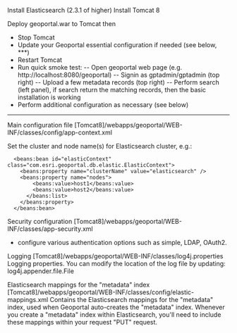 Install Elasticsearch (2.3.1 of higher)
Install Tomcat 8

Deploy geoportal.war to Tomcat then 
  - Stop Tomcat
  - Update your Geoportal essential configuration if needed (see below, ***)
  - Restart Tomcat
  - Run quick smoke test:
     -- Open geoportal web page (e.g. http://localhost:8080/geoportal)
     -- Signin as gptadmin/gptadmin (top right)
     -- Upload a few metadata records (top right)
     -- Perform search (left panel), if search return the matching records, then the basic installation is working
  - Perform additional configuration as necessary (see below)
  
----------------------------------------------------------------------------------------------  
Main configuration file
[Tomcat8]/webapps/geoportal/WEB-INF/classes/config/app-context.xml

Set the cluster and node name(s) for Elasticsearch cluster, e.g.:
```
  <beans:bean id="elasticContext" class="com.esri.geoportal.db.elastic.ElasticContext">
    <beans:property name="clusterName" value="elasticsearch" />
    <beans:property name="nodes">
        <beans:value>host1</beans:value>
        <beans:value>host2</beans:value>
      </beans:list>
    </beans:property>
  </beans:bean>  
```

Security configuration
[Tomcat8]/webapps/geoportal/WEB-INF/classes/app-security.xml
- configure various authentication options such as simple, LDAP, OAuth2.

Logging
[Tomcat8]/webapps/geoportal/WEB-INF/classes/log4j.properties
Logging properties. You can modify the location of the log file by updating:
log4j.appender.file.File

Elasticsearch mappings for the "metadata" index
[Tomcat8]/webapps/geoportal/WEB-INF/classes/config/elastic-mappings.xml
Contains the Elasticsearch mappings for the "metadata" index, used 
when Geoportal auto-creates the "metadata" index.
Whenever you create a "metadata" index within Elasticsearch, you'll 
need to include these mappings within your request "PUT" request.